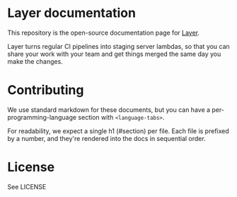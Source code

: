 # Layer documentation

This repository is the open-source documentation page for [Layer](https://layerci.com).

Layer turns regular CI pipelines into staging server lambdas, so that you can share your work
with your team and get things merged the same day you make the changes.


# Contributing

We use standard markdown for these documents, but you can have a per-programming-language
section with `<language-tabs>`.

For readability, we expect a single h1 (#section) per file.
Each file is prefixed by a number, and they're rendered into the docs in sequential order.

# License
See LICENSE
